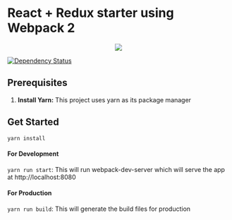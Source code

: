 # React + Redux starter using Webpack 2
<p align="center"><img src="https://geeks.wego.com/content/images/2015/12/react-webpack-1.png"/></p>

[![Dependency Status](https://david-dm.org/ncoi/react-starter.svg?style=flat-square)](https://david-dm.org/ncoi/react-starter)

## Prerequisites
1. **Install Yarn:** This project uses yarn as its package manager

## Get Started
`yarn install`

#### For Development
`yarn run start`: This will run webpack-dev-server which will serve the app at http://localhost:8080

#### For Production
`yarn run build`: This will generate the build files for production
